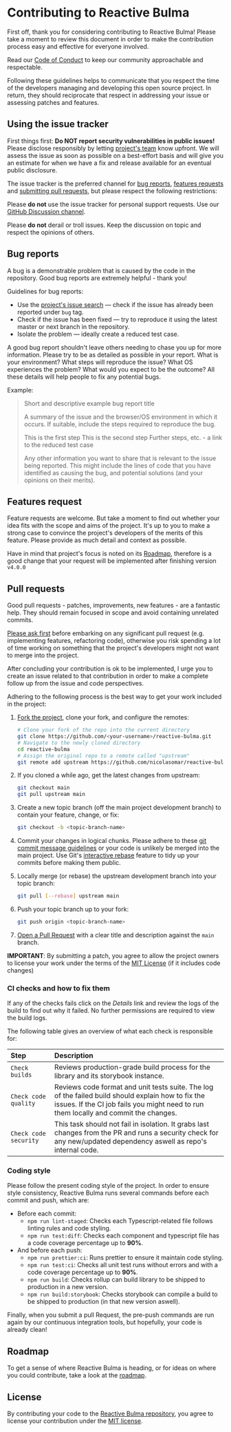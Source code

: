 # Contributing to Reactive Bulma
First off, thank you for considering contributing to Reactive Bulma! Please take a moment to review this document in order to make the contribution process easy and effective for everyone involved.

Read our [Code of Conduct](/CODE_OF_CONDUCT) to keep our community approachable and respectable.

Following these guidelines helps to communicate that you respect the time of the developers managing and developing this open source project. In return, they should reciprocate that respect in addressing your issue or assessing patches and features.

## Using the issue tracker
First things first: **Do NOT report security vulnerabilities in public issues!** Please disclose responsibly by letting [project's team](mailto:nicolas.passerino@gmail.com?subject=Security) know upfront. We will assess the issue as soon as possible on a best-effort basis and will give you an estimate for when we have a fix and release available for an eventual public disclosure.

The issue tracker is the preferred channel for [bug reports](#bug-reports), [features requests](#features-request) and [submitting pull requests](#pull-requests), but please respect the following restrictions:

Please **do not** use the issue tracker for personal support requests. Use our [GitHub Discussion channel](https://github.com/NicolasOmar/reactive-bulma/discussions).

Please **do not** derail or troll issues. Keep the discussion on topic and respect the opinions of others.

## Bug reports
A bug is a demonstrable problem that is caused by the code in the repository. Good bug reports are extremely helpful - thank you!

Guidelines for bug reports:

- Use the [project's issue search][bug-issues-search] — check if the issue has already been reported under `bug` tag.
- Check if the issue has been fixed — try to reproduce it using the latest master or next branch in the repository.
- Isolate the problem — ideally create a reduced test case.

A good bug report shouldn't leave others needing to chase you up for more information. Please try to be as detailed as possible in your report. What is your environment? What steps will reproduce the issue? What OS experiences the problem? What would you expect to be the outcome? All these details will help people to fix any potential bugs.

[bug-issues-search]: https://github.com/NicolasOmar/reactive-bulma/issues?q=is%3Aopen+is%3Aissue+label%3Abug

Example:

> Short and descriptive example bug report title
> 
> A summary of the issue and the browser/OS environment in which it occurs. If suitable, include the steps required to reproduce the bug.
> 
> This is the first step
> This is the second step
> Further steps, etc.
> <url> - a link to the reduced test case
> 
> Any other information you want to share that is relevant to the issue being reported. This might include the lines of code that you have identified as causing the bug, and potential solutions (and your opinions on their merits).

## Features request
Feature requests are welcome. But take a moment to find out whether your idea fits with the scope and aims of the project. It's up to you to make a strong case to convince the project's developers of the merits of this feature. Please provide as much detail and context as possible.

Have in mind that project's focus is noted on its [Roadmap](#roadmap), therefore is a good change that your request will be implemented after finishing version `v4.0.0`

## Pull requests
Good pull requests - patches, improvements, new features - are a fantastic help. They should remain focused in scope and avoid containing unrelated commits.

[Please ask first](https://github.com/NicolasOmar/reactive-bulma/discussions) before embarking on any significant pull request (e.g. implementing features, refactoring code), otherwise you risk spending a lot of time working on something that the project's developers might not want to merge into the project.

After concluding your contribution is ok to be implemented, I urge you to create an issue related to that contribution in order to make a complete follow up from the issue and code perspectives.

Adhering to the following process is the best way to get your work
included in the project:

1. [Fork the project]((https://help.github.com/articles/fork-a-repo/)), clone your fork, and configure the remotes:

   ```bash
   # Clone your fork of the repo into the current directory
   git clone https://github.com/<your-username>/reactive-bulma.git
   # Navigate to the newly cloned directory
   cd reactive-bulma
   # Assign the original repo to a remote called "upstream"
   git remote add upstream https://github.com/nicolasomar/reactive-bulma.git
   ```

2. If you cloned a while ago, get the latest changes from upstream:

   ```bash
   git checkout main
   git pull upstream main
   ```

3. Create a new topic branch (off the main project development branch) to
   contain your feature, change, or fix:

   ```bash
   git checkout -b <topic-branch-name>
   ```

4. Commit your changes in logical chunks. Please adhere to these [git commit
   message guidelines](https://tbaggery.com/2008/04/19/a-note-about-git-commit-messages.html)
   or your code is unlikely be merged into the main project. Use Git's
   [interactive rebase](https://help.github.com/articles/about-git-rebase/)
   feature to tidy up your commits before making them public.

5. Locally merge (or rebase) the upstream development branch into your topic branch:

   ```bash
   git pull [--rebase] upstream main
   ```

6. Push your topic branch up to your fork:

   ```bash
   git push origin <topic-branch-name>
   ```

7. [Open a Pull Request](https://help.github.com/articles/about-pull-requests/)
    with a clear title and description against the `main` branch.

**IMPORTANT**: By submitting a patch, you agree to allow the project owners to
license your work under the terms of the [MIT License](/LICENSE) (if it
includes code changes)

### CI checks and how to fix them

If any of the checks fails click on the *_Details_* link and review the logs of the build to find out why it failed.
No further permissions are required to view the build logs.

The following table gives an overview of what each check is responsible for:

| Step | Description |
| :--- | :--- |
| `Check builds` | Reviews production-grade build process for the library and its storybook instance. |
| `Check code quality` | Reviews code format and unit tests suite. The log of the failed build should explain how to fix the issues. If the CI job fails you might need to run them locally and commit the changes. |
| `Check code security` | This task should not fail in isolation. It grabs last changes from the PR and runs a security check for any new/updated dependency aswell as repo's internal code. |

### Coding style

Please follow the present coding style of the project. In order to ensure style consistency, Reactive Bulma runs several commands before each commit and push, which are:

- Before each commit:
  - `npm run lint-staged`: Checks each Typescript-related file follows linting rules and code styling.
  - `npm run test:diff`: Checks each component and typescript file has a code coverage percentage up to **90%**.
- And before each push:
  - `npm run prettier:ci`: Runs prettier to ensure it maintain code styling.
  - `npm run test:ci`: Checks all unit test runs without errors and with a code coverage percentage up to **90%**.
  - `npm run build`: Checks rollup can build library to be shipped to production in a new version.
  - `npm run build:storybook`: Checks storybook can compile a build to be shipped to production (in that new version aswell).

Finally, when you submit a pull Request, the pre-push commands are run again by our continuous integration tools, but hopefully, your code is already clean!

## Roadmap
To get a sense of where Reactive Bulma is heading, or for ideas on where you could contribute, take a look at the [roadmap](https://github.com/users/NicolasOmar/projects/3).

## License
By contributing your code to the [Reactive Bulma repository](https://github.com/NicolasOmar/reactive-bulma), you agree to license your contribution under the [MIT license](/LICENSE).